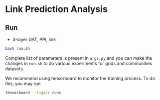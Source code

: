 # Link Prediction Analysis


## Run
- 3-layer GAT, PPI, link
```bash
bash run.sh
```

Complete list of parameters is present in `args.py` and you can make the changes in `run.sh` to do various experiments for grids and communities datasets.

We recommend using tensorboard to monitor the training process. To do this, you may run
```bash
tensorboard --logdir runs
```